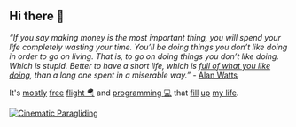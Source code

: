 Hi there 👋
--

_“If you say making money is the most important thing, you will spend your life completely wasting your time. You’ll be doing things you don’t like doing in order to go on living. That is, to go on doing things you don’t like doing. Which is stupid. Better to have a short life, which is [full of what you like doing](https://youtu.be/QNazsq3VDz8), than a long one spent in a miserable way.”_ - [Alan Watts](https://www.youtube.com/shorts/LRQCWABfI00)

It's [mostly](https://youtu.be/zuSR83bpR1g) [free](https://youtu.be/ueAfBumJVdc) [flight 🪂](https://youtu.be/yvv_qBGpG9w) and [programming 💻](https://github.com/drmats/) that [fill](https://www.youtube.com/shorts/WQxq_9N52wU) [up](https://youtu.be/xGuQZ5WIZec) [my life](https://youtu.be/x96aYNz69Hg).

[![Cinematic Paragliding](https://img.youtube.com/vi/FtntzAgulC0/maxresdefault.jpg)](https://www.youtube.com/watch?v=FtntzAgulC0&list=PL_itDm_BXjMSYFTFZ6vLAdGH4f_lNDbHG&index=1)
